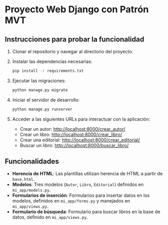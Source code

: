 # Proyecto Web Django con Patrón MVT

## Instrucciones para probar la funcionalidad

1. Clonar el repositorio y navegar al directorio del proyecto.
2. Instalar las dependencias necesarias:
    ```bash
    pip install -r requirements.txt
    ```
3. Ejecutar las migraciones:
    ```bash
    python manage.py migrate
    ```
4. Iniciar el servidor de desarrollo:
    ```bash
    python manage.py runserver
    ```
5. Acceder a las siguientes URLs para interactuar con la aplicación:

    - Crear un autor: [http://localhost:8000/crear_autor/](http://localhost:8000/crear_autor/)
    - Crear un libro: [http://localhost:8000/crear_libro/](http://localhost:8000/crear_libro/)
    - Crear una editorial: [http://localhost:8000/crear_editorial/](http://localhost:8000/crear_editorial/)
    - Buscar un libro: [http://localhost:8000/buscar_libro/](http://localhost:8000/buscar_libro/)

## Funcionalidades

- **Herencia de HTML**: Las plantillas utilizan herencia de HTML a partir de `base.html`.
- **Modelos**: Tres modelos (`Autor`, `Libro`, `Editorial`) definidos en `mi_app/models.py`.
- **Formularios de inserción**: Formularios para insertar datos en los modelos, definidos en `mi_app/forms.py` y manejados en `mi_app/views.py`.
- **Formulario de búsqueda**: Formulario para buscar libros en la base de datos, definido en `mi_app/views.py`.

